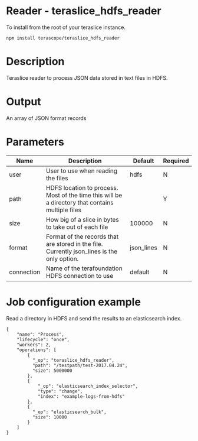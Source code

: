 # Reader - teraslice_hdfs_reader

To install from the root of your teraslice instance.

```
npm install terascope/teraslice_hdfs_reader
```

# Description

Teraslice reader to process JSON data stored in text files in HDFS.

# Output

An array of JSON format records

# Parameters

| Name | Description | Default | Required |
| ---- | ----------- | ------- | -------- |
| user | User to use when reading the files | hdfs | N |
| path | HDFS location to process. Most of the time this will be a directory that contains multiple files |  | Y |
| size | How big of a slice in bytes to take out of each file | 100000 | N |
| format | Format of the records that are stored in the file. Currently json_lines is the only option. | json_lines | N |
| connection | Name of the terafoundation HDFS connection to use | default | N |

# Job configuration example

Read a directory in HDFS and send the results to an elasticsearch index.

```
{
    "name": "Process",
    "lifecycle": "once",
    "workers": 2,
    "operations": [
        {
          "_op": "teraslice_hdfs_reader",
          "path": "/testpath/test-2017.04.24",
          "size": 5000000
        },
        {
            "_op": "elasticsearch_index_selector",
            "type": "change",
            "index": "example-logs-from-hdfs"
        },
        {
          "_op": "elasticsearch_bulk",
          "size": 10000
        }
    ]
}
```
